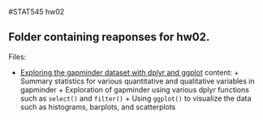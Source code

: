 #STAT545 hw02

## Folder containing reaponses for hw02. 

Files:

* [Exploring the gapminder dataset with dplyr and ggplot](Gapminder_dplyr_explore_hw02.md) content:
      + Summary statistics for various quantitative and qualitative variables in gapminder
      + Exploration of gapminder using various dplyr functions such as `select()` and `filter()` 
      + Using `ggplot()` to visualize the data such as histograms, barplots, and scatterplots
